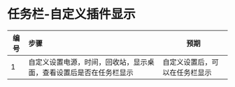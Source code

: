 # 任务栏-自定义插件显示

| 编号 | 步骤                                         | 预期                 |
| ---- | :------------------------------------------- | -------------------- |
| 1    | 自定义设置电源，时间，回收站，显示桌面，查看设置后是否在任务栏显示 | 自定义设置后，可以在任务栏显示 |